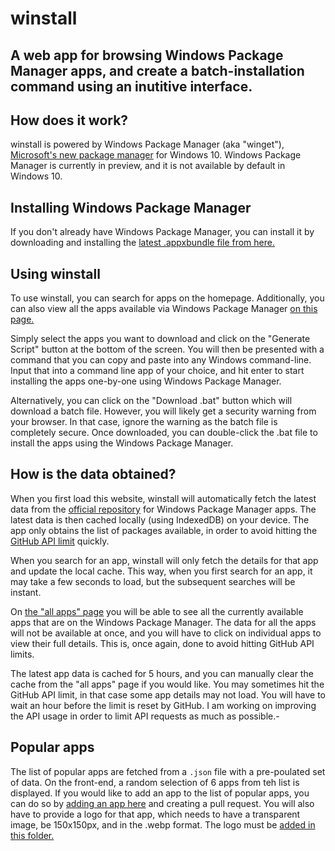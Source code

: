 # winstall

## A web app for browsing Windows Package Manager apps, and create a batch-installation command using an inutitive interface.  

How does it work?
-----------------------

winstall is powered by Windows Package Manager (aka "winget"), [Microsoft's new package manager](https://devblogs.microsoft.com/commandline/windows-package-manager-preview/) for Windows 10. Windows Package Manager is currently in preview, and it is not available by default in Windows 10.

Installing Windows Package Manager
----------------------------------

If you don't already have Windows Package Manager, you can install it by downloading and installing the [latest .appxbundle file from here.](https://github.com/microsoft/winget-cli/releases)

Using winstall
--------------

To use winstall, you can search for apps on the homepage. Additionally, you can also view all the apps available via Windows Package Manager [on this page.](/store)

Simply select the apps you want to download and click on the "Generate Script" button at the bottom of the screen. You will then be presented with a command that you can copy and paste into any Windows command-line. Input that into a command line app of your choice, and hit enter to start installing the apps one-by-one using Windows Package Manager.

Alternatively, you can click on the "Download .bat" button which will download a batch file. However, you will likely get a security warning from your browser. In that case, ignore the warning as the batch file is completely secure. Once downloaded, you can double-click the .bat file to install the apps using the Windows Package Manager.

How is the data obtained?
-------------------------

When you first load this website, winstall will automatically fetch the latest data from the [official repository](https://github.com/microsoft/winget-pkgs) for Windows Package Manager apps. The latest data is then cached locally (using IndexedDB) on your device. The app only obtains the list of packages available, in order to avoid hitting the [GitHub API limit](https://developer.github.com/v3/#rate-limiting) quickly.

When you search for an app, winstall will only fetch the details for that app and update the local cache. This way, when you first search for an app, it may take a few seconds to load, but the subsequent searches will be instant.

On [the "all apps" page](/store) you will be able to see all the currently available apps that are on the Windows Package Manager. The data for all the apps will not be available at once, and you will have to click on individual apps to view their full details. This is, once again, done to avoid hitting GitHub API limits.

The latest app data is cached for 5 hours, and you can manually clear the cache from the "all apps" page if you would like. You may sometimes hit the GitHub API limit, in that case some app details may not load. You will have to wait an hour before the limit is reset by GitHub. I am working on improving the API usage in order to limit API requests as much as possible.-

Popular apps
------------

The list of popular apps are fetched from a `.json` file with a pre-poulated set of data. On the front-end, a random selection of 6 apps from teh list is displayed. If you would like to add an app to the list of popular apps, you can do so by [adding an app here](https://github.com/MehediH/winstall/blob/master/src/data/popularApps.json) and creating a pull request. You will also have to provide a logo for that app, which needs to have a transparent image, be 150x150px, and in the .webp format. The logo must be [added in this folder.](https://github.com/MehediH/winstall/tree/master/src/assets/apps) 